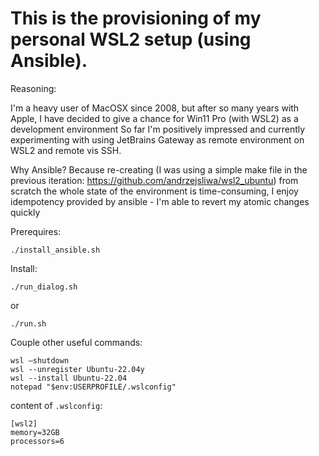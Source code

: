 # This is the provisioning of my personal WSL2 setup (using Ansible).

Reasoning:

I'm a heavy user of MacOSX since 2008, but after so many years with Apple, I have decided to give a chance for Win11 Pro (with WSL2) as a development environment
So far I'm positively impressed and currently experimenting with using JetBrains Gateway as remote environment on WSL2 and remote vis SSH.

Why Ansible? Because re-creating (I was using a simple make file in the previous iteration: https://github.com/andrzejsliwa/wsl2_ubuntu) from scratch the whole state of the environment is time-consuming, I enjoy idempotency provided by ansible - I'm able to revert my atomic changes quickly

Prerequires:

    ./install_ansible.sh

Install:

    ./run_dialog.sh

or

    ./run.sh

Couple other useful commands:

    wsl —shutdown
    wsl --unregister Ubuntu-22.04y
    wsl --install Ubuntu-22.04
    notepad "$env:USERPROFILE/.wslconfig"

content of `.wslconfig`:
```properties
[wsl2]
memory=32GB
processors=6
```